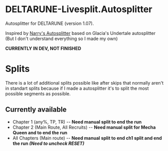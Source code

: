 # DELTARUNE-Livesplit.Autosplitter
Autosplitter for DELTARUNE (version 1.07).

Inspired by [Narry's Autosplitter](https://drive.google.com/file/d/1SCpuUpDgIYHmbc6xKK3ZrNk1zaIeDUMq/view?usp=sharing) based on Glacia's Undertale autosplitter (But I don't understand everything so I made my own)

**CURRENTLY IN DEV, NOT FINISHED**

# Splits
There is a lot of additional splits possible like after skips that normally aren't in standart splits because if I made a autosplitter it's to split the most possible segments as possible.

## Currently available
- Chapter 1 (any%, TP, TR) -- **Need manual split to end the run**
- Chapter 2 (Main Route, All Recruits) -- **Need manual split for Mecha Queen and to end the run**
- All Chapters (Main route) -- **Need manual split to end ch1 split and end the run *(Need to uncheck RESET)***